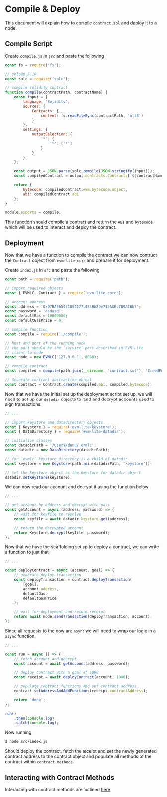# Compile & Deploy

This document will explain how to compile `contract.sol` and deploy it to a node.

## Compile Script

Create `compile.js` in `src` and paste the following

```javascript
const fs = require('fs');

// solc@0.5.10
const solc = require('solc');

// compile solidity contract
function compile(contractPath, contractName) {
	const input = {
		language: 'Solidity',
		sources: {
			Contracts: {
				content: fs.readFileSync(contractPath, 'utf8')
			}
		},
		settings: {
			outputSelection: {
				'*': {
					'*': ['*']
				}
			}
		}
	};

	const output = JSON.parse(solc.compile(JSON.stringify(input)));
	const compiledContract = output.contracts.Contracts[`${contractName}`];

	return {
		bytecode: compiledContract.evm.bytecode.object,
		abi: compiledContract.abi
	};
}

module.exports = compile;
```

This function should compile a contract and return the `ABI` and `bytecode` which will be used to interact and deploy the contract.

## Deployment

Now that we have a function to compile the contract we can now contruct the `Contract` object from `evm-lite-core` and prepare it for deployment.

Create `index.js` in `src` and paste the following

```javascript
const path = require('path');

// import required objects
const { EVMLC, Contract } = require('evm-lite-core');

// account address
const address = '0x07BA865451D9417714E8Bb89e715ACBc789A1Bb7';
const password = 'asdasd';
const defaultGas = 10000000;
const defaultGasPrice = 0;

// compile function
const compile = require('./compile');

// host and port of the running node
// the port should be the `service` port described in EVM-Lite
// client to node
const node = new EVMLC('127.0.0.1', 8080);

// compile contract
const compiled = compile(path.join(__dirname, 'contract.sol'), 'CrowdFunding');

// Generate contract abstraction object
const contract = Contract.create(compiled.abi, compiled.bytecode);
```

Now that we have the initial set up the deployment script set up, we will need to set up our `datadir` objects to read and decrypt accounts used to sign transactions.

```javascript
// ...

// import keystore and datadirectory objects
const { Keystore } = require('evm-lite-keystore');
const { DataDirectory } = require('evm-lite-datadir');

// initialize classes
const datadirPath = '/Users/danu/.evmlc';
const datadir = new DataDirectory(datadirPath);

// for `evmlc` keystore directory is a child of datadir
const keystore = new Keystore(path.join(datadirPath, 'keystore'));

// set the keystore object as the keystore for datadir object
datadir.setKeystore(keystore);
```

We can now read our account and decrypt it using the function below

```javascript
// ...

// get account by address and decrypt with pass
const getAccount = async (address, password) => {
	// wait for keyfile to resolve
	const keyfile = await datadir.keystore.get(address);

	// return the decrypted account
	return Keystore.decrypt(keyfile, password);
};
```

Now that we have the scaffolding set up to deploy a contract, we can write a function to just that

```javascript
// ...

const deployContract = async (account, goal) => {
	// generate deploy transaction
	const deployTransaction = contract.deployTransaction(
		[goal],
		account.address,
		defaultGas,
		defaultGasPrice
	);

	// wait for deployment and return receipt
	return await node.sendTransaction(deployTransaction, account);
};
```

Since all requests to the now are `async` we will need to wrap our logic in a `async` function.

```javascript
// ...

const run = async () => {
	// fetch account and decrypt
	const account = await getAccount(address, password);

	// deploy contract with a goal of 1000
	const receipt = await deployContract(account, 1000);

	// populate contract functions and set contract address
	contract.setAddressAndAddFunctions(receipt.contractAddress);

	return 'done';
};

run()
	.then(console.log)
	.catch(console.log);
```

Now running

```bash
$ node src/index.js
```

Should deploy the contract, fetch the receipt and set the newly generated contract address to the contract object and populate all methods of the contract within `contract.methods`.

## Interacting with Contract Methods

Interacting with contract methods are outlined [here](interacting-contract.md).
